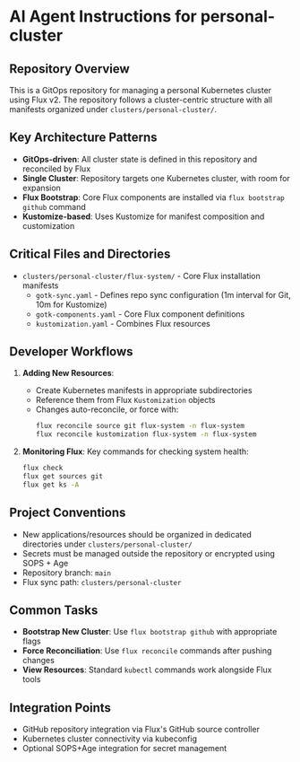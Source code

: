 # AI Agent Instructions for personal-cluster

## Repository Overview
This is a GitOps repository for managing a personal Kubernetes cluster using Flux v2. The repository follows a cluster-centric structure with all manifests organized under `clusters/personal-cluster/`.

## Key Architecture Patterns
- **GitOps-driven**: All cluster state is defined in this repository and reconciled by Flux
- **Single Cluster**: Repository targets one Kubernetes cluster, with room for expansion
- **Flux Bootstrap**: Core Flux components are installed via `flux bootstrap github` command
- **Kustomize-based**: Uses Kustomize for manifest composition and customization

## Critical Files and Directories
- `clusters/personal-cluster/flux-system/` - Core Flux installation manifests
  - `gotk-sync.yaml` - Defines repo sync configuration (1m interval for Git, 10m for Kustomize)
  - `gotk-components.yaml` - Core Flux component definitions
  - `kustomization.yaml` - Combines Flux resources

## Developer Workflows
1. **Adding New Resources**:
   - Create Kubernetes manifests in appropriate subdirectories
   - Reference them from Flux `Kustomization` objects
   - Changes auto-reconcile, or force with:
     ```bash
     flux reconcile source git flux-system -n flux-system
     flux reconcile kustomization flux-system -n flux-system
     ```

2. **Monitoring Flux**:
   Key commands for checking system health:
   ```bash
   flux check
   flux get sources git
   flux get ks -A
   ```

## Project Conventions
- New applications/resources should be organized in dedicated directories under `clusters/personal-cluster/`
- Secrets must be managed outside the repository or encrypted using SOPS + Age
- Repository branch: `main`
- Flux sync path: `clusters/personal-cluster`

## Common Tasks
- **Bootstrap New Cluster**: Use `flux bootstrap github` with appropriate flags
- **Force Reconciliation**: Use `flux reconcile` commands after pushing changes
- **View Resources**: Standard `kubectl` commands work alongside Flux tools

## Integration Points
- GitHub repository integration via Flux's GitHub source controller
- Kubernetes cluster connectivity via kubeconfig
- Optional SOPS+Age integration for secret management